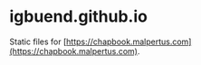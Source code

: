 # igbuend.github.io

Static files for [https://chapbook.malpertus.com](https://chapbook.malpertus.com).
